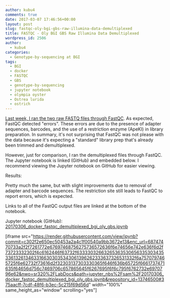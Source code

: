 ```yaml
---
author: kubu4
comments: true
date: 2017-03-07 17:46:56+00:00
layout: post
slug: fastqc-oly-bgi-gbs-raw-illumina-data-demultiplexed
title: FASTQC - Oly BGI GBS Raw Illumina Data Demultiplexed
wordpress_id: 2506
author:
  - kubu4
categories:
  - Genotype-by-sequencing at BGI
tags:
  - BGI
  - docker
  - FASTQC
  - GBS
  - genotype-by-sequencing
  - jupyter notebook
  - olympia oyster
  - Ostrea lurida
  - ostrich
---
```


[Last week, I ran the two raw FASTQ files through FastQC](http://onsnetwork.org/kubu4/2017/03/02/fastqc-oly-bgi-gbs-raw-illumina-data/). As expected, FastQC detected "errors". These errors are due to the presence of adapter sequences, barcodes, and the use of a restriction enzyme (ApeKI) in library preparation. In summary, it's not surprising that FastQC was not please with the data because it's expecting a "standard" library prep that's already been trimmed and demultiplexed.

However, just for comparison, I ran the demultiplexed files through FastQC. The Jupyter notebook is linked (GitHub) and embedded below. I recommend viewing the Jupyter notebook on GitHub for easier viewing.

Results:

Pretty much the same, but with slight improvements due to removal of adapter and barcode sequences. The restriction site still leads to FastQC to report errors, which is expected.

Links to all of the FastQC output files are linked at the bottom of the notebook.

Jupyter notebook (GitHub): [20170306_docker_fastqc_demultiplexed_bgi_oly_gbs.ipynb
](https://github.com/sr320/LabDocs/blob/master/jupyter_nbs/sam/20170306_docker_fastqc_demultiplexed_bgi_oly_gbs.ipynb)

[iframe src="https://render.githubusercontent.com/view/ipynb?commit=c302f2e650ec50453a2a4c1f00540a9bb3672e13&enc_url=68747470733a2f2f7261772e67697468756275736572636f6e74656e742e636f6d2f73723332302f4c6162446f63732f633330326632653635306563353034353361326134633166303035343061396262333637326531332f6a7570797465725f6e62732f73616d2f32303137303330365f646f636b65725f6661737471635f64656d756c7469706c657865645f6267695f6f6c795f6762732e6970796e62&nwo=sr320%2FLabDocs&path=jupyter_nbs%2Fsam%2F20170306_docker_fastqc_demultiplexed_bgi_oly_gbs.ipynb&repository_id=13746500#375aacff-7cdf-48f6-b3ec-5c215f69d56d" width="100%" same_height_as="window" scrolling="yes"]

